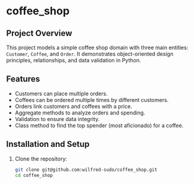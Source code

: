 # coffee_shop

## Project Overview
This project models a simple coffee shop domain with three main entities: `Customer`, `Coffee`, and `Order`. It demonstrates object-oriented design principles, relationships, and data validation in Python.

## Features
- Customers can place multiple orders.
- Coffees can be ordered multiple times by different customers.
- Orders link customers and coffees with a price.
- Aggregate methods to analyze orders and spending.
- Validation to ensure data integrity.
- Class method to find the top spender (most aficionado) for a coffee.

## Installation and Setup
1. Clone the repository:
   ```bash
   git clone git@github.com:wilfred-sudo/coffee_shop.git
   cd coffee_shop